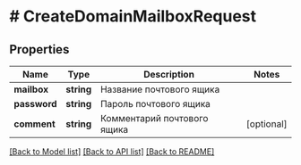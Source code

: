 # # CreateDomainMailboxRequest

## Properties

Name | Type | Description | Notes
------------ | ------------- | ------------- | -------------
**mailbox** | **string** | Название почтового ящика |
**password** | **string** | Пароль почтового ящика |
**comment** | **string** | Комментарий почтового ящика | [optional]

[[Back to Model list]](../../README.md#models) [[Back to API list]](../../README.md#endpoints) [[Back to README]](../../README.md)
